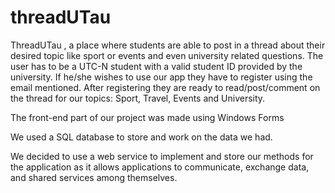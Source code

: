 # threadUTau
ThreadUTau , a place where students are able to post in a thread about their desired topic like sport or events and even university related questions.
The user has to be a UTC-N student with a valid student ID provided by the university. 
If he/she wishes to use our app they have to register using the email mentioned.
After registering they are ready to read/post/comment on the thread for our topics: Sport, Travel, Events and University.

The front-end part of our project was made using Windows Forms 

We used a SQL database to store and work on the data we had.

We decided to use a web service to implement and store our methods for the application as it allows applications to communicate, exchange data, and shared services among themselves.
